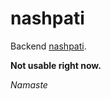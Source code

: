 # nashpati

Backend [nashpati](https://github.com/devkhan/nashpati-core).

**Not usable right now.**

*Namaste*
